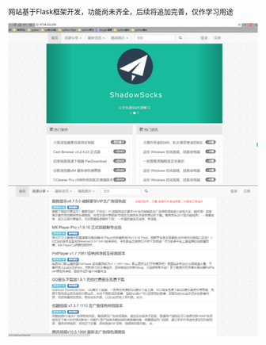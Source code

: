 网站基于Flask框架开发，功能尚未齐全，后续将追加完善，仅作学习用途

![Image text](https://raw.githubusercontent.com/zhangjiabin1010/Image/master/1.png)
![Image text](https://raw.githubusercontent.com/zhangjiabin1010/Image/master/2.png)

